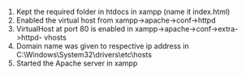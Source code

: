  1. Kept the required folder in htdocs in xampp (name it index.html)
2.  Enabled the virtual host from xampp->apache->conf->httpd
3.  VirtualHost at port 80 is enabled in xampp->apache->conf->extra->httpd- 
     vhosts
4.  Domain name was given to respective ip address in 
       C:\Windows\System32\drivers\etc\hosts
5.  Started the  Apache server  in xampp